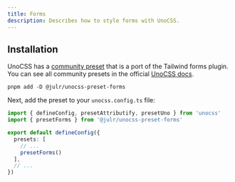 ```yaml
---
title: Forms
description: Describes how to style forms with UnoCSS.
---
```



## Installation

UnoCSS has a [community preset](https://github.com/Julien-R44/unocss-preset-forms) that is a port of the Tailwind forms plugin. You can see all community presets in the official [UnoCSS docs](https://unocss.dev/presets/community).

```shell hideHeader
pnpm add -D @julr/unocss-preset-forms
```

Next, add the preset to your `unocss.config.ts` file:

```ts title="unocss.config.ts" showCode=true
import { defineConfig, presetAttributify, presetUno } from 'unocss'
import { presetForms } from '@julr/unocss-preset-forms'

export default defineConfig({
  presets: [
    // ...
    presetForms()
  ],
  // ...
})
```